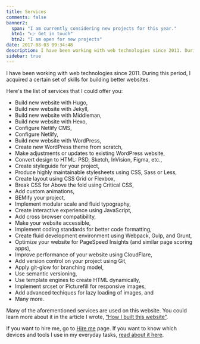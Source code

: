 ```yaml
---
title: Services
comments: false
banner2:
  span: "I am currently considering new projects for this year."
  btn1: "👉 Get in touch"
  btn2: "I am open for new projects"
date: 2017-08-03 09:34:48
description: I have been working with web technologies since 2011. During this period, I acquired a certain set of skills for building better websites.
sidebar: true
---
```


I have been working with web technologies since 2011. During this period, I acquired a certain set of skills for building better websites.

Here's the list of services that I could offer you:
- Build new website with Hugo,
- Build new website with Jekyll,
- Build new website with Middleman,
- Build new website with Hexo,
- Configure Netlify CMS,
- Configure Netlify,
- Build new website with WordPress,
- Create new WordPress theme from scratch,
- Make adjustments or updates to existing WordPress website,
- Convert design to HTML: PSD, Sketch, InVision, Figma, etc.,
- Create styleguide for your project,
- Produce highly maintainable stylesheets using CSS, Sass or Less,
- Create layout using CSS Grid or Flexbox,
- Break CSS for Above the fold using Critical CSS,
- Add custom animations,
- BEMify your project,
- Implement modular scale and fluid typography,
- Create interactive experience using JavaScript,
- Add cross browser compatibility,
- Make your website accessible,
- Implement coding standards for better code formatting,
- Create fluid development environment using Webpack, Gulp, and Grunt,
- Optimize your website for PageSpeed Insights (and similar page scoring apps),
- Improve performance of your website using CloudFlare,
- Add version control on your project using Git,
- Apply git-glow for branching model,
- Use semantic versioning,
- Use template engines to create HTML dynamically,
- Implement srcset or Picturefill for responsive images,
- Add advanced techiques for lazy loading of images, and
- Many more.

Many of the aforementioned services are used on this website. You could learn more about it in the article I wrote, [“How I built this website”](/how/).

If you want to hire me, go to [Hire me](/hire-me/) page. If you want to know which devices and tools I use in my everyday tasks, [read about it here](/uses/).

